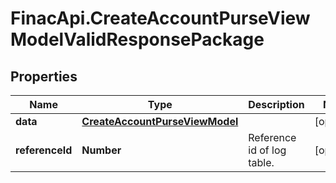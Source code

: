 # FinacApi.CreateAccountPurseViewModelValidResponsePackage

## Properties
Name | Type | Description | Notes
------------ | ------------- | ------------- | -------------
**data** | [**CreateAccountPurseViewModel**](CreateAccountPurseViewModel.md) |  | [optional] 
**referenceId** | **Number** | Reference id of log table. | [optional] 
